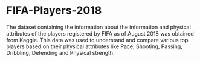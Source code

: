 # FIFA-Players-2018
The dataset containing the information about the information and physical attributes of the players registered by FIFA as of August 2018 was obtained from Kaggle. This data was used to understand and compare various top players based on their physical attributes like Pace, Shooting, Passing, Dribbling, Defending and Physical strength.
